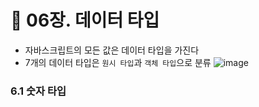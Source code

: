 # 📔 06장. 데이터 타입

- 자바스크립트의 모든 값은 데이터 타입을 가진다
- 7개의 데이터 타입은 `원시 타입`과 `객체 타입`으로 분류
  ![image](https://user-images.githubusercontent.com/109029407/215282508-7b370b5c-2450-424d-9549-c825483f479a.jpeg)

### 6.1 숫자 타입

